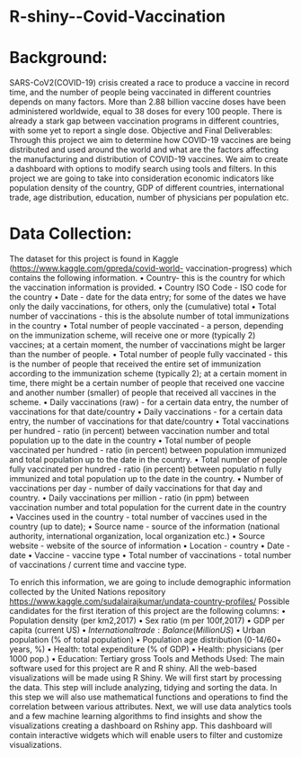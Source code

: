 # R-shiny--Covid-Vaccination

# Background:

SARS-CoV2(COVID-19) crisis created a race to produce a vaccine in record time, and the number of people being
vaccinated in different countries depends on many factors. More than 2.88 billion vaccine doses have been administered
worldwide, equal to 38 doses for every 100 people. There is already a stark gap between vaccination programs in
different countries, with some yet to report a single dose.
Objective and Final Deliverables:
Through this project we aim to determine how COVID-19 vaccines are being distributed and used around the world and
what are the factors affecting the manufacturing and distribution of COVID-19 vaccines. We aim to create a dashboard
with options to modify search using tools and filters.
In this project we are going to take into consideration economic indicators like population density of the country, GDP of
different countries, international trade, age distribution, education, number of physicians per population etc.

# Data Collection:

The dataset for this project is found in Kaggle (https://www.kaggle.com/gpreda/covid-world- vaccination-progress)
which contains the following information.
• Country- this is the country for which the vaccination information is provided.
• Country ISO Code - ISO code for the country
• Date - date for the data entry; for some of the dates we have only the daily vaccinations, for others, only the
(cumulative) total
• Total number of vaccinations - this is the absolute number of total immunizations in the country
• Total number of people vaccinated - a person, depending on the immunization scheme, will receive one or more
(typically 2) vaccines; at a certain moment, the number of vaccinations might be larger than the number of
people.
• Total number of people fully vaccinated - this is the number of people that received the entire set of
immunization according to the immunization scheme (typically 2); at a certain moment in time, there might be a
certain number of people that received one vaccine and another number (smaller) of people that received all
vaccines in the scheme.
• Daily vaccinations (raw) - for a certain data entry, the number of vaccinations for that date/country
• Daily vaccinations - for a certain data entry, the number of vaccinations for that date/country
• Total vaccinations per hundred - ratio (in percent) between vaccination number and total population up to the
date in the country
• Total number of people vaccinated per hundred - ratio (in percent) between population immunized and total
population up to the date in the country.
• Total number of people fully vaccinated per hundred - ratio (in percent) between populatio n fully immunized
and total population up to the date in the country.
• Number of vaccinations per day - number of daily vaccinations for that day and country.
• Daily vaccinations per million - ratio (in ppm) between vaccination number and total population for the current
date in the country
• Vaccines used in the country - total number of vaccines used in the country (up to date);
• Source name - source of the information (national authority, international organization, local organization etc.)
• Source website - website of the source of information
• Location - country
• Date - date
• Vaccine - vaccine type
• Total number of vaccinations - total number of vaccinations / current time and vaccine type.


To enrich this information, we are going to include demographic information collected by the United Nations repository
https://www.kaggle.com/sudalairajkumar/undata-country-profiles/
Possible candidates for the first iteration of this project are the following columns:
• Population density (per km2,2017)
• Sex ratio (m per 100f,2017)
• GDP per capita (current US$)
• International trade: Balance (Million US$)
• Urban population (% of total population)
• Population age distribution (0-14/60+ years, %)
• Health: total expenditure (% of GDP)
• Health: physicians (per 1000 pop.)
• Education: Tertiary gross
Tools and Methods Used:
The main software used for this project are R and R shiny. All the web-based visualizations will be made using R Shiny.
We will first start by processing the data. This step will include analyzing, tidying and sorting the data. In this step we will
also use mathematical functions and operations to find the correlation between various attributes.
Next, we will use data analytics tools and a few machine learning algorithms to find insights and show the visualizations
creating a dashboard on Rshiny app. This dashboard will contain interactive widgets which will enable users to filter and
customize visualizations.
